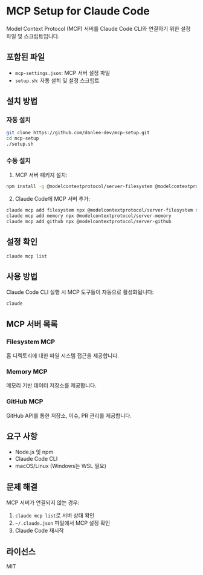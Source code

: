 # MCP Setup for Claude Code

Model Context Protocol (MCP) 서버를 Claude Code CLI와 연결하기 위한 설정 파일 및 스크립트입니다.

## 포함된 파일

- `mcp-settings.json`: MCP 서버 설정 파일
- `setup.sh`: 자동 설치 및 설정 스크립트

## 설치 방법

### 자동 설치

```bash
git clone https://github.com/danlee-dev/mcp-setup.git
cd mcp-setup
./setup.sh
```

### 수동 설치

1. MCP 서버 패키지 설치:
```bash
npm install -g @modelcontextprotocol/server-filesystem @modelcontextprotocol/server-memory @modelcontextprotocol/server-github
```

2. Claude Code에 MCP 서버 추가:
```bash
claude mcp add filesystem npx @modelcontextprotocol/server-filesystem $HOME
claude mcp add memory npx @modelcontextprotocol/server-memory
claude mcp add github npx @modelcontextprotocol/server-github
```

## 설정 확인

```bash
claude mcp list
```

## 사용 방법

Claude Code CLI 실행 시 MCP 도구들이 자동으로 활성화됩니다:
```bash
claude
```

## MCP 서버 목록

### Filesystem MCP
홈 디렉토리에 대한 파일 시스템 접근을 제공합니다.

### Memory MCP
메모리 기반 데이터 저장소를 제공합니다.

### GitHub MCP
GitHub API를 통한 저장소, 이슈, PR 관리를 제공합니다.

## 요구 사항

- Node.js 및 npm
- Claude Code CLI
- macOS/Linux (Windows는 WSL 필요)

## 문제 해결

MCP 서버가 연결되지 않는 경우:
1. `claude mcp list`로 서버 상태 확인
2. `~/.claude.json` 파일에서 MCP 설정 확인
3. Claude Code 재시작

## 라이선스

MIT